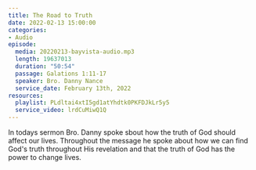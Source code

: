 ```yaml
---
title: The Road to Truth
date: 2022-02-13 15:00:00
categories:
- Audio
episode:
  media: 20220213-bayvista-audio.mp3
  length: 19637013
  duration: "50:54"
  passage: Galations 1:11-17
  speaker: Bro. Danny Nance
  service_date: February 13th, 2022
resources:
  playlist: PLdltai4xtI5gd1atYhdtk0PKFDJkLr5y5
  service_video: lrdCuMiwQ1Q
---
```

In todays sermon Bro. Danny spoke sbout how the truth of God should affect our lives. Throughout the message he spoke about how we can find God's truth throughout His revelation and that the truth of God has the power to change lives.